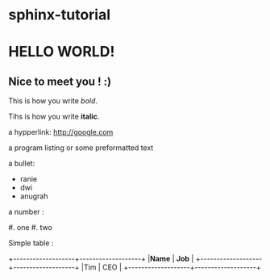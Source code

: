 sphinx-tutorial
===============

HELLO WORLD!
============

Nice to meet you ! :)
---------------------

This is how you write *bold*.

Tihs is how you write **italic**.

a hypperlink: http://google.com

a program listing or some preformatted text

a bullet:

* ranie
* dwi
* anugrah

a number :

#. one
#. two


Simple table :

+-------------------+-------------------+
|**Name**           | **Job**           |
+-------------------+-------------------+
|Tim                | CEO               |
+-------------------+-------------------+
